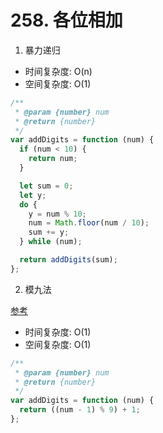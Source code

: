 # 258. 各位相加

1. 暴力递归

* 时间复杂度: O(n)
* 空间复杂度: O(1)

```js
/**
 * @param {number} num
 * @return {number}
 */
var addDigits = function (num) {
  if (num < 10) {
    return num;
  }

  let sum = 0;
  let y;
  do {
    y = num % 10;
    num = Math.floor(num / 10);
    sum += y;
  } while (num);

  return addDigits(sum);
};
```

2. 模九法

[参考](https://blog.csdn.net/weixin_41541562/article/details/106635899)

* 时间复杂度: O(1)
* 空间复杂度: O(1)

```js
/**
 * @param {number} num
 * @return {number}
 */
var addDigits = function (num) {
  return ((num - 1) % 9) + 1;
};
```